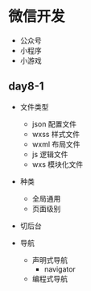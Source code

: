 # 微信开发
* 公众号
* 小程序
* 小游戏

## day8-1 
* 文件类型
    * json 配置文件
    * wxss  样式文件
    * wxml  布局文件
    * js    逻辑文件
    * wxs   模块化文件
* 种类
    * 全局通用
    * 页面级别

* 切后台
* 导航
    * 声明式导航
        * navigator
    * 编程式导航